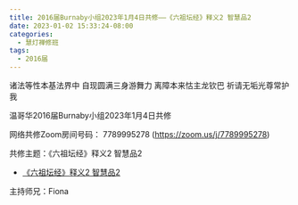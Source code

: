 ```yaml
---
title: 2016届Burnaby小组2023年1月4日共修——《六祖坛经》释义2 智慧品2
date: 2023-01-02 15:33:24-08:00
categories:
  - 慧灯禅修班
tags:
  - 2016届
---
```

诸法等性本基法界中 自现圆满三身游舞力 离障本来怙主龙钦巴 祈请无垢光尊常护我

温哥华2016届Burnaby小组2023年1月4日共修

网络共修Zoom房间号码： 7789995278 (<https://zoom.us/j/7789995278>)

共修主题：《六祖坛经》释义2 智慧品2

* [《六祖坛经》释义2 智慧品2](//f/up/《六祖坛经》释义2智慧品2.docx)


主持师兄：Fiona
